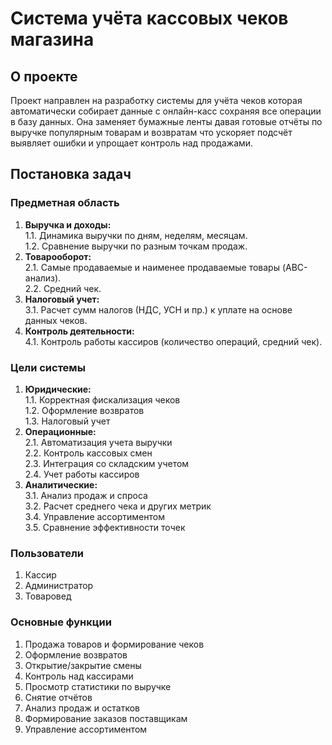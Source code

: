 # **Система учёта кассовых чеков магазина**
## **О проекте**  
Проект направлен на разработку системы для учёта чеков которая автоматически собирает данные с онлайн-касс сохраняя все операции в базу данных. Она заменяет бумажные ленты давая готовые отчёты по выручке популярным товарам и возвратам что ускоряет подсчёт выявляет ошибки и упрощает контроль над продажами.
## **Постановка задач**
### **Предметная область**
1.  **Выручка и доходы:**  
    1.1. Динамика выручки по дням, неделям, месяцам.  
    1.2. Сравнение выручки по разным точкам продаж.
2.	**Товарооборот:**  
    2.1.	Самые продаваемые и наименее продаваемые товары (ABC-анализ).  
    2.2.	Средний чек.
3.	**Налоговый учет:**  
    3.1.	Расчет сумм налогов (НДС, УСН и пр.) к уплате на основе данных чеков.
4.	**Контроль деятельности:**  
    4.1.	Контроль работы кассиров (количество операций, средний чек).
### **Цели системы**
1.  **Юридические:**  
    1.1. Корректная фискализация чеков  
    1.2. Оформление возвратов  
    1.3. Налоговый учет
2.  **Операционные:**  
    2.1. Автоматизация учета выручки  
    2.2. Контроль кассовых смен  
    2.3. Интеграция со складским учетом  
    2.4. Учет работы кассиров
3.  **Аналитические:**  
    3.1. Анализ продаж и спроса  
    3.2. Расчет среднего чека и других метрик  
    3.4. Управление ассортиментом  
    3.5. Сравнение эффективности точек
### **Пользователи**
1.  Кассир
2.  Администратор
3.  Товаровед
### **Основные функции**
1.    Продажа товаров и формирование чеков
2.    Оформление возвратов
3.    Открытие/закрытие смены 
4.    Контроль над кассирами
5.    Просмотр статистики по выручке
6.    Снятие отчётов
7.    Анализ продаж и остатков
8.    Формирование заказов поставщикам
9.    Управление ассортиментом
